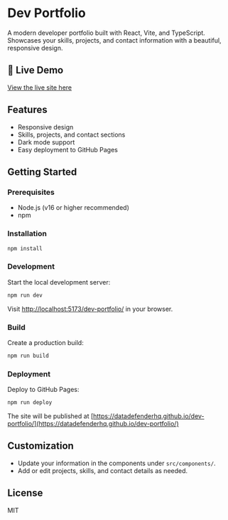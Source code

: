 # Dev Portfolio

A modern developer portfolio built with React, Vite, and TypeScript. Showcases your skills, projects, and contact information with a beautiful, responsive design.

## 🚀 Live Demo

[View the live site here](https://datadefenderhq.github.io/dev-portfolio/)

## Features
- Responsive design
- Skills, projects, and contact sections
- Dark mode support
- Easy deployment to GitHub Pages

## Getting Started

### Prerequisites
- Node.js (v16 or higher recommended)
- npm

### Installation
```bash
npm install
```

### Development
Start the local development server:
```bash
npm run dev
```
Visit [http://localhost:5173/dev-portfolio/](http://localhost:5173/dev-portfolio/) in your browser.

### Build
Create a production build:
```bash
npm run build
```

### Deployment
Deploy to GitHub Pages:
```bash
npm run deploy
```
The site will be published at [https://datadefenderhq.github.io/dev-portfolio/](https://datadefenderhq.github.io/dev-portfolio/)

## Customization
- Update your information in the components under `src/components/`.
- Add or edit projects, skills, and contact details as needed.

## License
MIT 